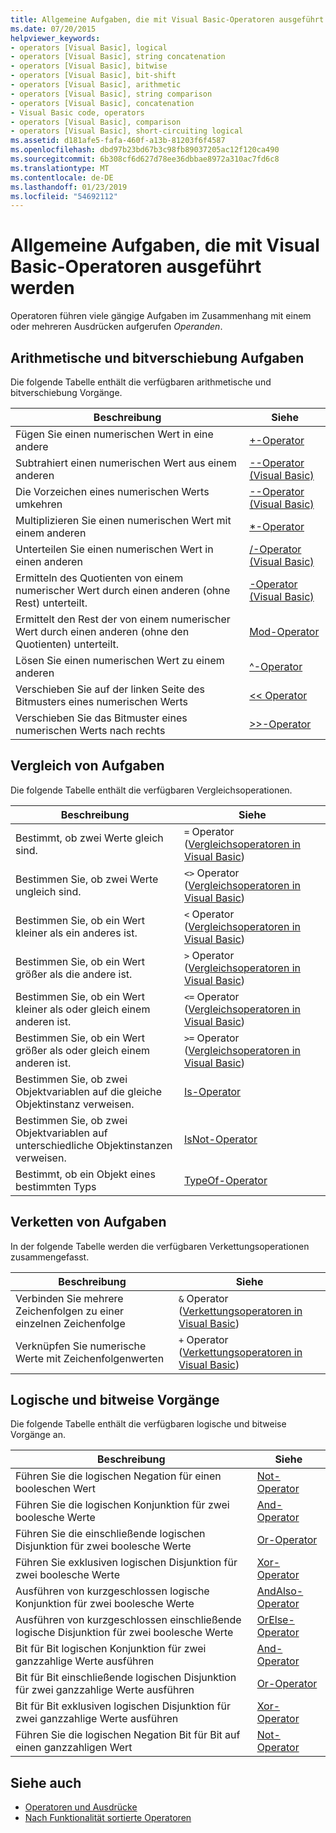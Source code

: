 ```yaml
---
title: Allgemeine Aufgaben, die mit Visual Basic-Operatoren ausgeführt werden
ms.date: 07/20/2015
helpviewer_keywords:
- operators [Visual Basic], logical
- operators [Visual Basic], string concatenation
- operators [Visual Basic], bitwise
- operators [Visual Basic], bit-shift
- operators [Visual Basic], arithmetic
- operators [Visual Basic], string comparison
- operators [Visual Basic], concatenation
- Visual Basic code, operators
- operators [Visual Basic], comparison
- operators [Visual Basic], short-circuiting logical
ms.assetid: d181afe5-fafa-460f-a13b-81203f6f4587
ms.openlocfilehash: dbd97b23bd67b3c98fb89037205ac12f120ca490
ms.sourcegitcommit: 6b308cf6d627d78ee36dbbae8972a310ac7fd6c8
ms.translationtype: MT
ms.contentlocale: de-DE
ms.lasthandoff: 01/23/2019
ms.locfileid: "54692112"
---
```

# <a name="common-tasks-performed-with-visual-basic-operators"></a>Allgemeine Aufgaben, die mit Visual Basic-Operatoren ausgeführt werden
Operatoren führen viele gängige Aufgaben im Zusammenhang mit einem oder mehreren Ausdrücken aufgerufen *Operanden*.  
  
## <a name="arithmetic-and-bit-shift-tasks"></a>Arithmetische und bitverschiebung Aufgaben  
 Die folgende Tabelle enthält die verfügbaren arithmetische und bitverschiebung Vorgänge.  
  
|Beschreibung|Siehe|  
|---|---|  
|Fügen Sie einen numerischen Wert in eine andere|[+-Operator](../../../../visual-basic/language-reference/operators/addition-operator.md)|  
|Subtrahiert einen numerischen Wert aus einem anderen|[--Operator (Visual Basic)](../../../../visual-basic/language-reference/operators/subtraction-operator.md)|  
|Die Vorzeichen eines numerischen Werts umkehren|[--Operator (Visual Basic)](../../../../visual-basic/language-reference/operators/subtraction-operator.md)|  
|Multiplizieren Sie einen numerischen Wert mit einem anderen|[*-Operator](../../../../visual-basic/language-reference/operators/multiplication-operator.md)|  
|Unterteilen Sie einen numerischen Wert in einen anderen|[/-Operator (Visual Basic)](../../../../visual-basic/language-reference/operators/floating-point-division-operator.md)|  
|Ermitteln des Quotienten von einem numerischer Wert durch einen anderen (ohne Rest) unterteilt.|[\-Operator (Visual Basic)](../../../../visual-basic/language-reference/operators/integer-division-operator.md)|  
|Ermittelt den Rest der von einem numerischer Wert durch einen anderen (ohne den Quotienten) unterteilt.|[Mod-Operator](../../../../visual-basic/language-reference/operators/mod-operator.md)|  
|Lösen Sie einen numerischen Wert zu einem anderen|[^-Operator](../../../../visual-basic/language-reference/operators/exponentiation-operator.md)|  
|Verschieben Sie auf der linken Seite des Bitmusters eines numerischen Werts|[<\< Operator](../../../../visual-basic/language-reference/operators/left-shift-operator.md)|  
|Verschieben Sie das Bitmuster eines numerischen Werts nach rechts|[>>-Operator](../../../../visual-basic/language-reference/operators/right-shift-operator.md)|  
  
## <a name="comparison-tasks"></a>Vergleich von Aufgaben  
 Die folgende Tabelle enthält die verfügbaren Vergleichsoperationen.  
  
|Beschreibung|Siehe|  
|---|---|  
|Bestimmt, ob zwei Werte gleich sind.|`=` Operator ([Vergleichsoperatoren in Visual Basic](../../../../visual-basic/programming-guide/language-features/operators-and-expressions/comparison-operators.md))|  
|Bestimmen Sie, ob zwei Werte ungleich sind.|`<>` Operator ([Vergleichsoperatoren in Visual Basic](../../../../visual-basic/programming-guide/language-features/operators-and-expressions/comparison-operators.md))|  
|Bestimmen Sie, ob ein Wert kleiner als ein anderes ist.|`<` Operator ([Vergleichsoperatoren in Visual Basic](../../../../visual-basic/programming-guide/language-features/operators-and-expressions/comparison-operators.md))|  
|Bestimmen Sie, ob ein Wert größer als die andere ist.|`>` Operator ([Vergleichsoperatoren in Visual Basic](../../../../visual-basic/programming-guide/language-features/operators-and-expressions/comparison-operators.md))|  
|Bestimmen Sie, ob ein Wert kleiner als oder gleich einem anderen ist.|`<=` Operator ([Vergleichsoperatoren in Visual Basic](../../../../visual-basic/programming-guide/language-features/operators-and-expressions/comparison-operators.md))|  
|Bestimmen Sie, ob ein Wert größer als oder gleich einem anderen ist.|`>=` Operator ([Vergleichsoperatoren in Visual Basic](../../../../visual-basic/programming-guide/language-features/operators-and-expressions/comparison-operators.md))|  
|Bestimmen Sie, ob zwei Objektvariablen auf die gleiche Objektinstanz verweisen.|[Is-Operator](../../../../visual-basic/language-reference/operators/is-operator.md)|  
|Bestimmen Sie, ob zwei Objektvariablen auf unterschiedliche Objektinstanzen verweisen.|[IsNot-Operator](../../../../visual-basic/language-reference/operators/isnot-operator.md)|  
|Bestimmt, ob ein Objekt eines bestimmten Typs|[TypeOf-Operator](../../../../visual-basic/language-reference/operators/typeof-operator.md)|  
  
## <a name="concatenation-tasks"></a>Verketten von Aufgaben  
 In der folgende Tabelle werden die verfügbaren Verkettungsoperationen zusammengefasst.  
  
|Beschreibung|Siehe|  
|---|---|  
|Verbinden Sie mehrere Zeichenfolgen zu einer einzelnen Zeichenfolge|`&` Operator ([Verkettungsoperatoren in Visual Basic](../../../../visual-basic/programming-guide/language-features/operators-and-expressions/concatenation-operators.md))|  
|Verknüpfen Sie numerische Werte mit Zeichenfolgenwerten|`+` Operator ([Verkettungsoperatoren in Visual Basic](../../../../visual-basic/programming-guide/language-features/operators-and-expressions/concatenation-operators.md))|  
  
## <a name="logical-and-bitwise-tasks"></a>Logische und bitweise Vorgänge  
 Die folgende Tabelle enthält die verfügbaren logische und bitweise Vorgänge an.  
  
|Beschreibung|Siehe|  
|---|---|  
|Führen Sie die logischen Negation für einen booleschen Wert|[Not-Operator](../../../../visual-basic/language-reference/operators/not-operator.md)|  
|Führen Sie die logischen Konjunktion für zwei boolesche Werte|[And-Operator](../../../../visual-basic/language-reference/operators/and-operator.md)|  
|Führen Sie die einschließende logischen Disjunktion für zwei boolesche Werte|[Or-Operator](../../../../visual-basic/language-reference/operators/or-operator.md)|  
|Führen Sie exklusiven logischen Disjunktion für zwei boolesche Werte|[Xor-Operator](../../../../visual-basic/language-reference/operators/xor-operator.md)|  
|Ausführen von kurzgeschlossen logische Konjunktion für zwei boolesche Werte|[AndAlso-Operator](../../../../visual-basic/language-reference/operators/andalso-operator.md)|  
|Ausführen von kurzgeschlossen einschließende logische Disjunktion für zwei boolesche Werte|[OrElse-Operator](../../../../visual-basic/language-reference/operators/orelse-operator.md)|  
|Bit für Bit logischen Konjunktion für zwei ganzzahlige Werte ausführen|[And-Operator](../../../../visual-basic/language-reference/operators/and-operator.md)|  
|Bit für Bit einschließende logischen Disjunktion für zwei ganzzahlige Werte ausführen|[Or-Operator](../../../../visual-basic/language-reference/operators/or-operator.md)|  
|Bit für Bit exklusiven logischen Disjunktion für zwei ganzzahlige Werte ausführen|[Xor-Operator](../../../../visual-basic/language-reference/operators/xor-operator.md)|  
|Führen Sie die logischen Negation Bit für Bit auf einen ganzzahligen Wert|[Not-Operator](../../../../visual-basic/language-reference/operators/not-operator.md)|  
  
## <a name="see-also"></a>Siehe auch
- [Operatoren und Ausdrücke](../../../../visual-basic/programming-guide/language-features/operators-and-expressions/index.md)
- [Nach Funktionalität sortierte Operatoren](../../../../visual-basic/language-reference/operators/operators-listed-by-functionality.md)

